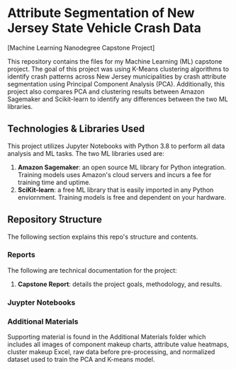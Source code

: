 # Attribute Segmentation of New Jersey State Vehicle Crash Data
[Machine Learning Nanodegree Capstone Project]

This repository contains the files for my Machine Learning (ML) capstone project. The goal of this project was using K-Means clustering algorithms to identify crash patterns across New Jersey municipalities by crash attribute segmentation using Principal Component Analysis (PCA). Additionally, this project also compares PCA and clustering results between Amazon Sagemaker and Scikit-learn to identify any differences between the two ML libraries.

## Technologies & Libraries Used
This project utilizes Jupyter Notebooks with Python 3.8 to perform all data analysis and ML tasks. The two ML libraries used are:
1. **Amazon Sagemaker**: an open source ML library for Python integration. Training models uses Amazon's cloud servers and incurs a fee for training time and uptime.
2. **SciKit-learn**: a free ML library that is easily imported in any Python enviornment. Training models is free and dependent on your hardware.

## Repository Structure
The following section explains this repo's structure and contents.

### Reports
The following are technical documentation for the project:
1. **Capstone Report**: details the project goals, methodology, and results. 

### Juypter Notebooks


### Additional Materials
Supporting material is found in the Additional Materials folder which includes all images of component makeup charts, attribute value heatmaps, cluster makeup Excel, raw data before pre-processing, and normalized dataset used to train the PCA and K-means model.
